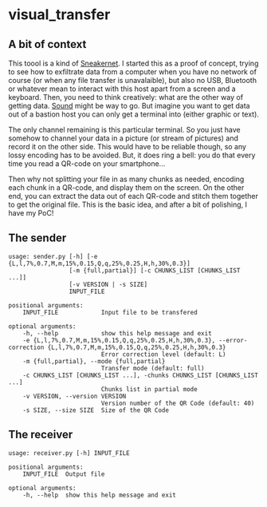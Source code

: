 # visual_transfer

## A bit of context
This toool is a kind of [Sneakernet](https://en.wikipedia.org/wiki/Sneakernet). I started this as a proof of concept,
trying to see how to exfiltrate data from a computer when you have no network of course (or when any file transfer is
unavalaible), but also no USB, Bluetooth or whatever mean to interact with this host apart from a screen and a keyboard.
Then, you need to think creatively: what are the other way of getting data. [Sound](http://www.whence.com/minimodem/)
might be way to go. But imagine you want to get data out of a bastion host you can only get a terminal into (either
graphic or text).

The only channel remaining is this particular terminal. So you just have somehow to channel your data in a picture (or
stream of pictures) and record it on the other side. This would have to be reliable though, so any lossy encoding has to
be avoided. But, it does ring a bell: you do that every time you read a QR-code on your smartphone...

Then why not splitting your file in as many chunks as needed, encoding each chunk in a QR-code, and display them on the
screen. On the other end, you can extract the data out of each QR-code and stitch them together to get the original file.
This is the basic idea, and after a bit of polishing, I have my PoC!

## The sender

    usage: sender.py [-h] [-e {L,l,7%,0.7,M,m,15%,0.15,Q,q,25%,0.25,H,h,30%,0.3}]
                     [-m {full,partial}] [-c CHUNKS_LIST [CHUNKS_LIST ...]]
                     [-v VERSION | -s SIZE]
                     INPUT_FILE

    positional arguments:
        INPUT_FILE            Input file to be transfered

    optional arguments:
        -h, --help            show this help message and exit
        -e {L,l,7%,0.7,M,m,15%,0.15,Q,q,25%,0.25,H,h,30%,0.3}, --error-correction {L,l,7%,0.7,M,m,15%,0.15,Q,q,25%,0.25,H,h,30%,0.3}
                              Error correction level (default: L)
        -m {full,partial}, --mode {full,partial}
                              Transfer mode (default: full)
        -c CHUNKS_LIST [CHUNKS_LIST ...], -chunks CHUNKS_LIST [CHUNKS_LIST ...]
                              Chunks list in partial mode
        -v VERSION, --version VERSION
                              Version number of the QR Code (default: 40)
        -s SIZE, --size SIZE  Size of the QR Code

## The receiver

    usage: receiver.py [-h] INPUT_FILE

    positional arguments:
        INPUT_FILE  Output file

    optional arguments:
        -h, --help  show this help message and exit
